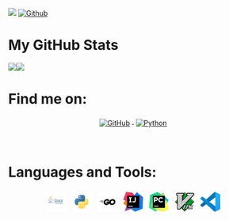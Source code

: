 ![](https://visitor-badge.laobi.icu/badge?page_id=zxjsdp)
[![Github](https://img.shields.io/github/followers/zxjsdp?label=Follow&style=social)](https://github.com/zxjsdp)


# My GitHub Stats

<div>
  <a href="https://github-readme-stats.vercel.app/api?username=zxjsdp&show_icons=true&theme=merko">
    <img  align="left" src="https://github-readme-stats.vercel.app/api?username=zxjsdp&count_private=true&show_icons=true&theme=merko" />
  </a>
  <a href="https://github-readme-stats.vercel.app/api/top-langs/?username=zxjsdp&hide=php&theme=merko">
    <img align="left" src="https://github-readme-stats.vercel.app/api/top-langs/?username=zxjsdp&hide=php&theme=merko" />
  </a>
</div>

<br />

# Find me on:

<p align="center">
    <a href="https://github.com/zxjsdp" target="_blank" rel="noopener noreferrer"> <img src="https://cdn.jsdelivr.net/npm/simple-icons@3.13.0/icons/github.svg" alt="GitHub" height="40" style="vertical-align:top; margin:4px"> </a>
    <a href="mailto:zxjsdp@gmail.com"> <img src="https://cdn.jsdelivr.net/npm/simple-icons@v3/icons/gmail.svg" alt="Python" height="40" style="vertical-align:top; margin:4px"></a>
</p>

<br />

# Languages and Tools:
<p align="center">
   <img src="https://raw.githubusercontent.com/github/explore/80688e429a7d4ef2fca1e82350fe8e3517d3494d/topics/java/java.png" alt="Java" height="40" style="vertical-align:top; margin:4px">
   <img src="https://raw.githubusercontent.com/github/explore/80688e429a7d4ef2fca1e82350fe8e3517d3494d/topics/python/python.png" alt="Python" height="40" style="vertical-align:top; margin:4px">
   <img src="https://raw.githubusercontent.com/github/explore/80688e429a7d4ef2fca1e82350fe8e3517d3494d/topics/go/go.png" alt="C" height="40" style="vertical-align:top; margin:4px">
   <img src="https://raw.githubusercontent.com/github/explore/2dca03adcddd05cb232d56c1ed100544cd57e3f8/topics/intellij-idea/intellij-idea.png" alt="IntelliJ IDEA" height="40" style="vertical-align:top; margin:4px">
   <img src="https://raw.githubusercontent.com/github/explore/2dca03adcddd05cb232d56c1ed100544cd57e3f8/topics/pycharm/pycharm.png" alt="PyCharm" height="40" style="vertical-align:top; margin:4px">
   <img src="https://raw.githubusercontent.com/github/explore/80688e429a7d4ef2fca1e82350fe8e3517d3494d/topics/vim/vim.png" alt="Vim" height="40" style="vertical-align:top; margin:4px">
   <img src="https://raw.githubusercontent.com/github/explore/80688e429a7d4ef2fca1e82350fe8e3517d3494d/topics/visual-studio-code/visual-studio-code.png" alt="VS Code" height="40" style="vertical-align:top; margin:4px">
</p>

